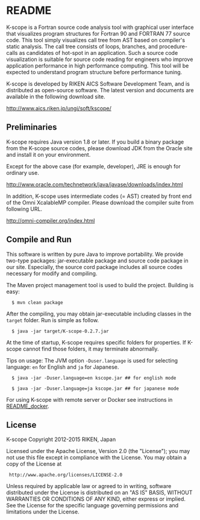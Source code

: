 # README

K-scope is a Fortran source code analysis tool with graphical user interface
that visualizes program structures for Fortran 90 and FORTRAN 77 source code.
This tool simply visualizes call tree from AST based on compiler's static
analysis. The call tree consists of loops, branches, and procedure-calls as
candidates of hot-spot in an application. Such a source code visualization
is suitable for source code reading for engineers who improve application
performance in high performance computing. This tool will be expected to
understand program structure before performance tuning.

K-scope is developed by RIKEN AICS Software Development Team, and is distributed
as open-source software. The latest version and documents are available in the
following download site.

http://www.aics.riken.jp/ungi/soft/kscope/

## Preliminaries

K-scope requires Java version 1.8 or later. If you build a binary package
from the K-scope source codes, please download JDK from the Oracle site and
install it on your environment. 

Except for the above case (for example, developer), JRE is enough for ordinary use. 

http://www.oracle.com/technetwork/java/javase/downloads/index.html

In addition, K-scope uses intermediate codes (= AST) created by front end of
the Omni XcalableMP compiler. Please download the compiler suite from
following URL.

http://omni-compiler.org/index.html

## Compile and Run

This software is written by pure Java to improve portability.
We provide two-type packages: jar-executable package and source code package
in our site. Especially, the source cord package includes all source codes
necessary for modify and compiling.

The Maven project management tool is used to build the project.
Building is easy:

```
  $ mvn clean package
```

After the compiling, you may obtain jar-executable including classes in the `target` folder.
Run is simple as follow.

```
  $ java -jar target/K-scope-0.2.7.jar
```

At the time of startup, K-scope requires specific folders for properties.
If K-scope cannot find those folders, it may terminate abnormally.

Tips on usage: The JVM option `-Duser.language` is used for selecting language: `en` for English and `ja` for Japanese.

```
  $ java -jar -Duser.language=en kscope.jar ## for english mode
```

```
  $ java -jar -Duser.language=ja kscope.jar ## for japanese mode
```

For using K-scope with remote server or Docker see instructions in [README_docker](README_docker.md).

## License

 K-scope
 Copyright 2012-2015 RIKEN, Japan

 Licensed under the Apache License, Version 2.0 (the "License");
 you may not use this file except in compliance with the License.
 You may obtain a copy of the License at

     http://www.apache.org/licenses/LICENSE-2.0

 Unless required by applicable law or agreed to in writing, software
 distributed under the License is distributed on an "AS IS" BASIS,
 WITHOUT WARRANTIES OR CONDITIONS OF ANY KIND, either express or implied.
 See the License for the specific language governing permissions and
 limitations under the License.
